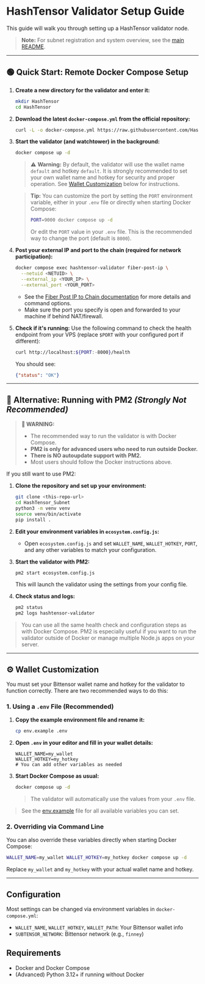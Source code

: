 # HashTensor Validator Setup Guide

This guide will walk you through setting up a HashTensor validator node.

> **Note:** For subnet registration and system overview, see the [main README](../README.md).

---

## 🟢 Quick Start: Remote Docker Compose Setup

1. **Create a new directory for the validator and enter it:**
   ```sh
   mkdir HashTensor
   cd HashTensor
   ```

2. **Download the latest `docker-compose.yml` from the official repository:**
   ```sh
   curl -L -o docker-compose.yml https://raw.githubusercontent.com/HashTensor/HashTensor_Subnet/develop/docker-compose.yml
   ```

3. **Start the validator (and watchtower) in the background:**
   ```sh
   docker compose up -d
   ```
   > ⚠️ **Warning:** By default, the validator will use the wallet name `default` and hotkey `default`. It is strongly recommended to set your own wallet name and hotkey for security and proper operation. See [Wallet Customization](#wallet-customization) below for instructions.
   
   > **Tip:** You can customize the port by setting the `PORT` environment variable, either in your `.env` file or directly when starting Docker Compose:
   >
   > ```sh
   > PORT=9000 docker compose up -d
   > ```
   >
   > Or edit the `PORT` value in your `.env` file. This is the recommended way to change the port (default is `8000`).

4. **Post your external IP and port to the chain (required for network participation):**
   ```sh
   docker compose exec hashtensor-validator fiber-post-ip \
     --netuid <NETUID> \
     --external_ip <YOUR_IP> \
     --external_port <YOUR_PORT>
   ```
   - See the [Fiber Post IP to Chain documentation](https://fiber.sn19.ai/how-it-works/post-ip-to-chain/) for more details and command options.
   - Make sure the port you specify is open and forwarded to your machine if behind NAT/firewall.

5. **Check if it's running:**
   Use the following command to check the health endpoint from your VPS (replace `$PORT` with your configured port if different):
   ```sh
   curl http://localhost:${PORT:-8000}/health
   ```
   You should see:
   ```json
   {"status": "OK"}
   ```

---

## 🛑 Alternative: Running with PM2 *(Strongly Not Recommended)*

> **🛑 WARNING:**
> - The recommended way to run the validator is with Docker Compose.
> - **PM2 is only for advanced users who need to run outside Docker.**
> - **There is NO autoupdate support with PM2.**
> - Most users should follow the Docker instructions above.

If you still want to use PM2:

1. **Clone the repository and set up your environment:**
   ```sh
   git clone <this-repo-url>
   cd HashTensor_Subnet
   python3 -m venv venv
   source venv/bin/activate
   pip install .
   ```

2. **Edit your environment variables in `ecosystem.config.js`:**
   - Open `ecosystem.config.js` and set `WALLET_NAME`, `WALLET_HOTKEY`, `PORT`, and any other variables to match your configuration.

3. **Start the validator with PM2:**
   ```sh
   pm2 start ecosystem.config.js
   ```
   This will launch the validator using the settings from your config file.

4. **Check status and logs:**
   ```sh
   pm2 status
   pm2 logs hashtensor-validator
   ```

> You can use all the same health check and configuration steps as with Docker Compose. PM2 is especially useful if you want to run the validator outside of Docker or manage multiple Node.js apps on your server.

---

## ⚙️ Wallet Customization

You must set your Bittensor wallet name and hotkey for the validator to function correctly. There are two recommended ways to do this:

### 1. Using a `.env` File (Recommended)

1. **Copy the example environment file and rename it:**
   ```sh
   cp env.example .env
   ```
2. **Open `.env` in your editor and fill in your wallet details:**
   ```env
   WALLET_NAME=my_wallet
   WALLET_HOTKEY=my_hotkey
   # You can add other variables as needed
   ```
3. **Start Docker Compose as usual:**
   ```sh
   docker compose up -d
   ```
   > The validator will automatically use the values from your `.env` file.

> See the [env.example](../env.example) file for all available variables you can set.

### 2. Overriding via Command Line

You can also override these variables directly when starting Docker Compose:

```sh
WALLET_NAME=my_wallet WALLET_HOTKEY=my_hotkey docker compose up -d
```

Replace `my_wallet` and `my_hotkey` with your actual wallet name and hotkey.

---

## Configuration
Most settings can be changed via environment variables in `docker-compose.yml`:
- `WALLET_NAME`, `WALLET_HOTKEY`, `WALLET_PATH`: Your Bittensor wallet info
- `SUBTENSOR_NETWORK`: Bittensor network (e.g., `finney`)

## Requirements
- Docker and Docker Compose
- (Advanced) Python 3.12+ if running without Docker 